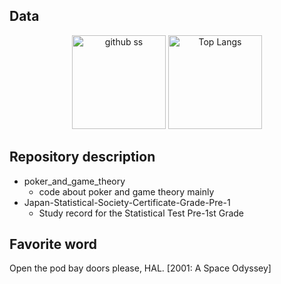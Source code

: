 ## Data

<p align="center">    
   <img alt="github ss" height="150px" src="http://github-readme-streak-stats.herokuapp.com?user=yu5uke-1024&theme=tokyonight" />
  <img alt="Top Langs" height="150px" src="https://github-readme-stats.vercel.app/api/top-langs/?username=yu5uke-1024&show_icons=true&theme=tokyonight&hide=jupyter%20notebook" />
</p>

## Repository description
- poker_and_game_theory
   - code about poker and game theory mainly
- Japan-Statistical-Society-Certificate-Grade-Pre-1
   -  Study record for the Statistical Test Pre-1st Grade

## Favorite word

Open the pod bay doors please, HAL. [2001: A Space Odyssey]
